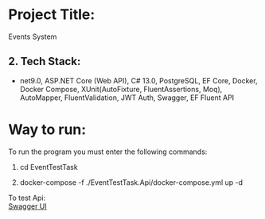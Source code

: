 # Project Title:

Events System

## 2. Tech Stack:

- net9.0, ASP.NET Core (Web API), C# 13.0, PostgreSQL, EF Core, Docker, Docker Compose, XUnit(AutoFixture, FluentAssertions, Moq), AutoMapper, FluentValidation, JWT Auth, Swagger, EF Fluent API

# Way to run:

To run the program you must enter the following commands:

1. cd EventTestTask

2. docker-compose -f ./EventTestTask.Api/docker-compose.yml up -d

To test Api:  
[Swagger UI](http://localhost:8080/swagger/index.html)
  
  
